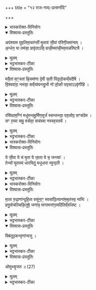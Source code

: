+++
title = "१२ राज-गव्य्-उत्सर्गादि"

+++
<div class="js_include" url="/vedAH_yajuH/taittirIyam/sArasvata-vibhAgaH/AraNyakam/sarva-prastutiH/04_pitR-medhAdi/12_rAja-gavy-utsargAdi"  newLevelForH1="1" includeTitle="true">


<details><summary>भास्करोक्त-विनियोगः</summary>

1अथ उपाकृतां राजगवीं घ्नन्त्य् उत्सृजन्ति वा ।  
यद्य् उत्सृजन्ति राजगवीं  
दारुचितिम् अग्निं च त्रिः प्रसव्यं परिणयन्ति - अपश्यामेति तिसृभिः ॥ 
</details>

<details open><summary>विश्वास-प्रस्तुतिः</summary>

अप॑श्याम युव॒तिमा॒चर॑न्तीं मृ॒ताय॑ जी॒वां प॑रिणी॒यमा॑नाम् ।  
अ॒न्धेन॒ या तम॑सा॒ प्रावृ॑ताऽसि॒ प्राची॒मवा॑ची॒मव॒यन्नरि॑ष्ट्यै ।  
</details>

<details><summary>मूलम्</summary>

अप॑श्याम युव॒तिमा॒चर॑न्तीं मृ॒ताय॑ जी॒वां प॑रिणी॒यमा॑नाम् ।  
अ॒न्धेन॒ या तम॑सा॒ प्रावृ॑ताऽसि॒ प्राची॒मवा॑ची॒मव॒यन्नरि॑ष्ट्यै ।  
</details>

<details><summary>भट्टभास्कर-टीका</summary>

हे राजगवि ! या त्वम् अन्धेन तमसा मरणभयजनितेन प्रावृताऽसि । पूर्वं येति वचनात् तामिति गम्यते । ताम् इदान्य् उत्स्रक्ष्यमाणां जीवां जीवन्तीं युवतिं यौवनं प्राप्तमिव शोभमानाम् आचरन्तीम् आभिमुख्येन आगच्छन्तीं तृणानि वा भक्षयन्तीं स्वस्थां मृताय परिणीयमानां मृतस्य संस्कारार्थं परितः नीयमानां वयम् अपश्याम । लडर्थे लङ् । पश्यामः । एतेऽपि पार्श्वस्था अवयन् अवयन्न्त्व् अनुजानन्त्व् अरिष्ट्यै अहिंसायै । प्राचीं प्राङ्मुखीम् अवाचीम् अवाङ्मुखीं परिणीयमानां यतस्ततोऽभिमुखी भवति । अवयन् इत्यत्र स्वरश्छान्दसः । उत्सर्गपक्ष एव परिणयनं, आलम्भपक्षानुगुणश्च मन्त्रः । तत्रापिशब्दाध्याहारेण योजनीयम् ॥   

</details>

<details open><summary>विश्वास-प्रस्तुतिः</summary>

मयै॒तां मा॒ꣳ॒स्तां भ्रि॒यमा॑णा दे॒वी स॒ती पि॑तृलो॒कय्ँयदैषि॑ ।  
वि॒श्ववा॑रा॒ नभ॑सा॒ सव्ँव्य॑यन्त्यु॒भौ नो॑ लो॒कौ पय॒साऽऽवृ॑णीहि ।  
</details>

<details><summary>मूलम्</summary>

मयै॒तां मा॒ꣳ॒स्तां भ्रि॒यमा॑णा दे॒वी स॒ती पि॑तृलो॒कय्ँयदैषि॑ ।  
वि॒श्ववा॑रा॒ नभ॑सा॒ सव्ँव्य॑यन्त्यु॒भौ नो॑ लो॒कौ पय॒साऽऽवृ॑णीहि ।  
</details>

<details><summary>भट्टभास्कर-टीका</summary>

2मयैतामिति ॥ प्रथमार्थे द्वितीया । एषा त्वं मया मांस्ताम् । मांसस्य अन्तलोपः । मांसतां भ्रियमाणा मांसतां नीता देवी देवभूयं गता विश्ववारा सर्वेषां वरणीया नभसा आकाशदानेन यदा पितृलोकम् एघि सदा उभौ लोकौ पयसा संव्ययन्त्य् आच्छादयन्ती नो ऽस्मभ्यम् आवृणीहि । पृणतिर् दानकर्मा, छान्दसो वकारः । आपृणीहि दातुम् अर्हसि । या त्वम् आलभ्यमानाऽप्येवमर्हसि किं पुनः सा उत्सृज्यमाना ।।   
</details>

<details open><summary>विश्वास-प्रस्तुतिः</summary>

रयि॑ष्ठाम॒ग्निं मधु॑मन्तमू॒र्मिण॒मूर्ज॑ स्सन्तन्त्वा॒ पय॒सोप॒ सꣳस॑देम ।  
सꣳ र॒य्या समु॒ वर्च॑सा॒ सच॑स्वा नस्स्व॒स्तये॑ ।  
</details>

<details><summary>मूलम्</summary>

रयि॑ष्ठाम॒ग्निं मधु॑मन्तमू॒र्मिण॒मूर्ज॑ स्सन्तन्त्वा॒ पय॒सोप॒ सꣳस॑देम ।  
सꣳ र॒य्या समु॒ वर्च॑सा॒ सच॑स्वा नस्स्व॒स्तये॑ ।  
</details>

<details><summary>भट्टभास्कर-टीका</summary>

3रयिष्ठामिति प्रेतीं प्रत्युच्यते ॥ रयिर् धनं तत्र तिष्ठतीति रयिष्ठा 'श्रियमिच्छेत् हुताशनात्' इति । अग्निं मधुमन्तं मधुभिः स्वादुभिर् आज्यादिभिर् युक्तम् ऊर्मिणम् उर्म्याकाराभिर् ज्वालाभिर् युक्तम् ऊर्जस्वन्तं बलवन्तं त्वा पयसा पयस्विन्या राजगव्या सह उपसंसदेम सम्यक् उपसम्पन्नाः स्मः । स त्वं नो ऽस्मान् रय्या धनेन संसचस्व सङ्गमय । उश्चार्थे । वर्चसा च संसचस्व स्वस्तये अविनाशाय ॥   
</details>

<details><summary>भास्करोक्त-विनियोगः</summary>

4उत्स्त्रक्ष्यमाणां राजगवीम् अभिमन्त्रयते - ये जीवा इति ॥ 
</details>

<details open><summary>विश्वास-प्रस्तुतिः</summary>

ये जी॒वा ये च॑ मृ॒ता ये जा॒ता ये च॒ जन्त्याः॑ ।  
तेभ्यो॑ घृ॒तस्य॑ धारयितुं॒ मधु॑धारा व्युन्द॒ती ।  
</details>

<details><summary>मूलम्</summary>

ये जी॒वा ये च॑ मृ॒ता ये जा॒ता ये च॒ जन्त्याः॑ ।  
तेभ्यो॑ घृ॒तस्य॑ धारयितुं॒ मधु॑धारा व्युन्द॒ती ।  
</details>

<details><summary>भट्टभास्कर-टीका</summary>

ये अस्मिन् लोके जीवन्तः ये च मृता ये च जनिष्यमाणास् तेभ्यः सर्वेभ्यः घृतस्य घृतं धारयितुम् उत्पादयितुं वा मधुधारा मधुनः स्वादुनः क्षीरस्य धारा व्युन्दती । उन्दी क्लेदने; इह तु तद्धेतुभूतं क्षरणं विवक्षितम् । क्षरन्त्य् उत्तरत्र वाक्यसमाप्तिः ॥   
</details>

<details><summary>भास्करोक्त-विनियोगः</summary>

5-6उत्सृजते - मातेत्यादि । उत्सृजतेत्यन्तं मधुपर्के गतम्27 ।
</details>

<details open><summary>विश्वास-प्रस्तुतिः</summary>

मा॒ता रु॒द्राणा॑न्दुहि॒ता वसू॑ना॒ꣳ॒ स्वसा॑दि॒त्याना॑म॒मृत॑स्य॒ नाभिः॑ ।  
प्रणु॒वोच॑ञ्चिकि॒तुषे॒ जना॑य॒ मागामना॑गा॒मदि॑तिव्ँवधिष्ट ।  
</details>

<details><summary>मूलम्</summary>

मा॒ता रु॒द्राणा॑न्दुहि॒ता वसू॑ना॒ꣳ॒ स्वसा॑दि॒त्याना॑म॒मृत॑स्य॒ नाभिः॑ ।  
प्रणु॒वोच॑ञ्चिकि॒तुषे॒ जना॑य॒ मागामना॑गा॒मदि॑तिव्ँवधिष्ट ।  
</details>

<details><summary>भट्टभास्कर-टीका</summary>

इयं रुद्रादीनां देवानां मात्रादिस्थानीया, सर्वेषां यज्ञभागित्वात् । तस्य च आज्यादिगव्यसाध्यत्वाद् अमृतस्य अमृतत्वप्राप्तिहेतोर् यज्ञस्य नाभिः प्रधानावयव आज्यादिद्वारेण, 'एष वाव यज्ञो यदाज्यम्'28 इत्यादिश्रुतेः । एवं नाम प्रशस्तेयम् अतश्च प्रणुवोचं नु क्षिप्रं प्रकर्षेण ब्रवीमि चिकितुषे जिज्ञासते । कित ज्ञाने । सनन्तः । जनाय किङ्किं ब्रवीषि ? मा गाम् अनागाम् अनागसम् इमां गाम् अदितिम् अखण्डितां मा वधिष्ट । 
</details>

<details open><summary>विश्वास-प्रस्तुतिः</summary>

पिब॑तूद॒कन्तृणा॑न्यत्तु ।  
</details>

<details><summary>मूलम्</summary>

पिब॑तूद॒कन्तृणा॑न्यत्तु ।  
</details>

<details><summary>भट्टभास्कर-टीका</summary>

एषा कामं पिबतु उदकम्, तृणानि च अत्तु । 
</details>


<details open><summary>विश्वास-प्रस्तुतिः</summary>

ओमुथ्सृ॒जत ॥ (27)  
</details>

<details><summary>मूलम्</summary>

ओमुथ्सृ॒जत ॥ (27)  
</details>

<details><summary>भट्टभास्कर-टीका</summary>

ओम् उत्सृजतेत्याह ॥   
    
इत्यारण्यके चतुर्थे प्रश्ने द्वादशोऽनुवाकः ॥
</details>

</div>